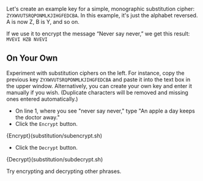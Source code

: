 Let's create an example key for a simple, monographic substitution cipher: `ZYXWVUTSRQPONMLKJIHGFEDCBA`. In this example, it's just the alphabet reversed. A is now Z, B is Y, and so on.

If we use it to encrypt the message “Never say never,” we get this result:
`MVEVI HZB NVEVI` 

## On Your Own
Experiment with substitution ciphers on the left. For instance, copy the previous key `ZYXWVUTSRQPONMLKJIHGFEDCBA` and paste it into the text box in the upper window. Alternatively, you can create your own key and enter it manually if you wish. (Duplicate characters will be removed and missing ones entered automatically.)

- On line 1, where you see "never say never," type "An apple a day keeps the doctor away."
- Click the `Encrypt` button.

{Encrypt}(substitution/subencrypt.sh)

- Click the `Decrypt` button.

{Decrypt}(substitution/subdecrypt.sh)

Try encrypting and decrypting other phrases.
